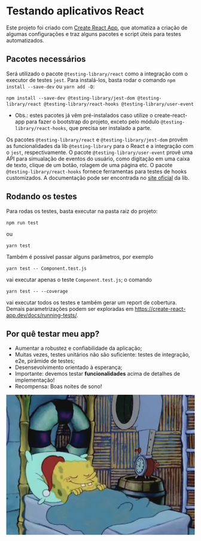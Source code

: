 # Testando aplicativos React

Este projeto foi criado com [Create React App](https://github.com/facebook/create-react-app), que atomatiza a criação de algumas configurações e traz alguns pacotes e script úteis para testes automatizados.

## Pacotes necessários

Será utilizado o pacote `@testing-library/react` como a integração com o executor de testes `jest`. Para instalá-los, basta rodar o comando `npm install --save-dev` ou `yarn add -D`:

```
npm install --save-dev @testing-library/jest-dom @testing-library/react @testing-library/react-hooks @testing-library/user-event
```

- Obs.: estes pacotes já vêm pré-instalados caso utilize o create-react-app para fazer o bootstrap do projeto, exceto pelo módulo `@testing-library/react-hooks`, que precisa ser instalado a parte.

Os pacotes `@testing-library/react` e `@testing-library/jest-dom` provêm as funcionalidades da lib `@testing-library` para o React e a integração com o `jest`, respectivamente. O pacote `@testing-library/user-event` provê uma API para simualação de eventos do usuário, como digitação em uma caixa de texto, clique de um botão, rolagem de uma página etc. O pacote `@testing-library/react-hooks` fornece ferramentas para testes de hooks customizados. A documentação pode ser encontrada no [site oficial](https://testing-library.com/docs/react-testing-library/intro/) da lib.

## Rodando os testes

Para rodas os testes, basta executar na pasta raiz do projeto:

```
npm run test
```

ou

```
yarn test
```

Também é possível passar alguns parâmetros, por exemplo

```
yarn test -- Component.test.js
```

vai executar apenas o teste `Component.test.js`; o comando

```
yarn test -- --coverage
```

vai executar todos os testes e também gerar um report de cobertura. Demais parametrizações podem ser exploradas em https://create-react-app.dev/docs/running-tests/.

## Por quê testar meu app?

- Aumentar a robustez e confiabilidade da aplicação;
- Muitas vezes, testes unitários não são suficiente: testes de integração, e2e, pirâmide de testes;
- Desensevolvimento orientado à esperança;
- Importante: devemos testar **funcionalidades** acima de detalhes de implementação!
- Recompensa: Boas noites de sono!

![Spongebob](/public/spongebob.png)
